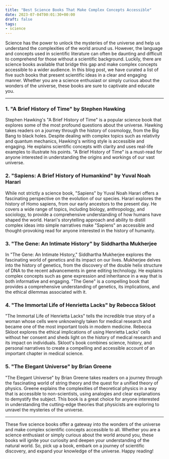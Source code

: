 ```yaml
---
title: "Best Science Books That Make Complex Concepts Accessible"
date: 2023-07-04T00:01:30+00:00
draft: false
tags:
- science
---
```


Science has the power to unlock the mysteries of the universe and help us understand the complexities of the world around us. However, the language and concepts used in scientific literature can often be daunting and difficult to comprehend for those without a scientific background. Luckily, there are science books available that bridge this gap and make complex concepts accessible to a wider audience. In this blog post, we have curated a list of five such books that present scientific ideas in a clear and engaging manner. Whether you are a science enthusiast or simply curious about the wonders of the universe, these books are sure to captivate and educate you.

---

### 1. "A Brief History of Time" by Stephen Hawking

Stephen Hawking's "A Brief History of Time" is a popular science book that explores some of the most profound questions about the universe. Hawking takes readers on a journey through the history of cosmology, from the Big Bang to black holes. Despite dealing with complex topics such as relativity and quantum mechanics, Hawking's writing style is accessible and engaging. He explains scientific concepts with clarity and uses real-life examples to illustrate his points. "A Brief History of Time" is a must-read for anyone interested in understanding the origins and workings of our vast universe.

### 2. "Sapiens: A Brief History of Humankind" by Yuval Noah Harari

While not strictly a science book, "Sapiens" by Yuval Noah Harari offers a fascinating perspective on the evolution of our species. Harari explores the history of Homo sapiens, from our early ancestors to the present day. He covers a wide range of topics, including biology, anthropology, and sociology, to provide a comprehensive understanding of how humans have shaped the world. Harari's storytelling approach and ability to distill complex ideas into simple narratives make "Sapiens" an accessible and thought-provoking read for anyone interested in the history of humanity.

### 3. "The Gene: An Intimate History" by Siddhartha Mukherjee

In "The Gene: An Intimate History," Siddhartha Mukherjee explores the fascinating world of genetics and its impact on our lives. Mukherjee delves into the history of genetics, from the discovery of the double helix structure of DNA to the recent advancements in gene editing technology. He explains complex concepts such as gene expression and inheritance in a way that is both informative and engaging. "The Gene" is a compelling book that provides a comprehensive understanding of genetics, its implications, and the ethical dilemmas associated with it.

### 4. "The Immortal Life of Henrietta Lacks" by Rebecca Skloot

"The Immortal Life of Henrietta Lacks" tells the incredible true story of a woman whose cells were unknowingly taken for medical research and became one of the most important tools in modern medicine. Rebecca Skloot explores the ethical implications of using Henrietta Lacks' cells without her consent and sheds light on the history of medical research and its impact on individuals. Skloot's book combines science, history, and personal narratives to create a compelling and accessible account of an important chapter in medical science.

### 5. "The Elegant Universe" by Brian Greene

"The Elegant Universe" by Brian Greene takes readers on a journey through the fascinating world of string theory and the quest for a unified theory of physics. Greene explains the complexities of theoretical physics in a way that is accessible to non-scientists, using analogies and clear explanations to demystify the subject. This book is a great choice for anyone interested in understanding the cutting-edge theories that physicists are exploring to unravel the mysteries of the universe.

---

These five science books offer a gateway into the wonders of the universe and make complex scientific concepts accessible to all. Whether you are a science enthusiast or simply curious about the world around you, these books will ignite your curiosity and deepen your understanding of the natural world. So, pick up a book, embark on a journey of scientific discovery, and expand your knowledge of the universe. Happy reading!